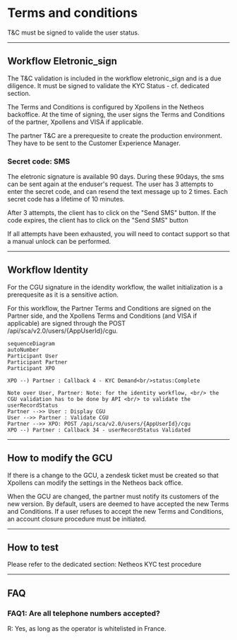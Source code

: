 # Terms and conditions
T&C must be signed to valide the user status.

***
## Workflow Eletronic_sign
The T&C validation is included in the workflow eletronic_sign and is a due diligence.
It must be signed to validate the KYC Status - cf. dedicated section.

The Terms and Conditions is configured by Xpollens in the Netheos backoffice. At the time of signing, the user signs the Terms and Conditions of the partner, Xpollens and VISA if applicable.

The partner T&C are a prerequesite to create the production environment. They have to be sent to the Customer Experience Manager.

### Secret code: SMS
The eletronic signature is available 90 days. During these 90days, the sms can be sent again at the enduser's request.
The user has 3 attempts to enter the secret code, and can resend the text message up to 2 times. 
Each secret code has a lifetime of 10 minutes.

After 3 attempts, the client has to click on the "Send SMS" button.
If the code expires,  the client has to click on the "Send SMS" button	

If all attempts have been exhausted, you will need to contact support so that a manual unlock can be performed.

***
## Workflow Identity
For the CGU signature in the idendity workflow, the wallet initialization is a prerequesite as it is a sensitive action.

For this workflow, the Partner Terms and Conditions are signed on the Partner side, and the Xpollens Terms and Conditions (and VISA if applicable) are signed through the POST /api/sca/v2.0/users/{AppUserId}/cgu.

```mermaid
sequenceDiagram
autoNumber
Participant User
Participant Partner
Participant XPO

XPO --) Partner : Callback 4 - KYC Demand<br/>status:Complete 

Note over User, Partner: Note: for the identity workflow, <br/> the CGU validation has to be done by API <br/> to validate the userRecordStatus
Partner -->> User : Display CGU
User -->> Partner : Validate CGU
Partner -->> XPO: POST /api/sca/v2.0/users/{AppUserId}/cgu
XPO --) Partner : Callback 34 - userRecordStatus Validated

```

***
## How to modify the GCU
If there is a change to the GCU, a zendesk ticket must be created so that Xpollens can modify the settings in the Netheos back office.

When the GCU are changed, the partner must notify its customers of the new version. By default, users are deemed to have accepted the new Terms and Conditions. If a user refuses to accept the new Terms and Conditions, an account closure procedure must be initiated.

***
## How to test
Please refer to the dedicated section: Netheos KYC test procedure

***
## FAQ
### FAQ1: Are all telephone numbers accepted? 
R: Yes, as long as the operator is whitelisted in France.
